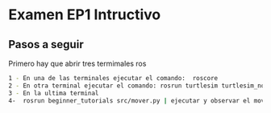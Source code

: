
# Examen EP1 Intructivo 

## Pasos a seguir
Primero hay que abrir tres termimales ros 
```bash
1 - En una de las terminales ejecutar el comando:  roscore
2 - En otra terminal ejecutar el comando: rosrun turtlesim turtlesim_node
3 - En la ultima terminal 
4-  rosrun beginner_tutorials src/mover.py | ejecutar y observar el movimient

